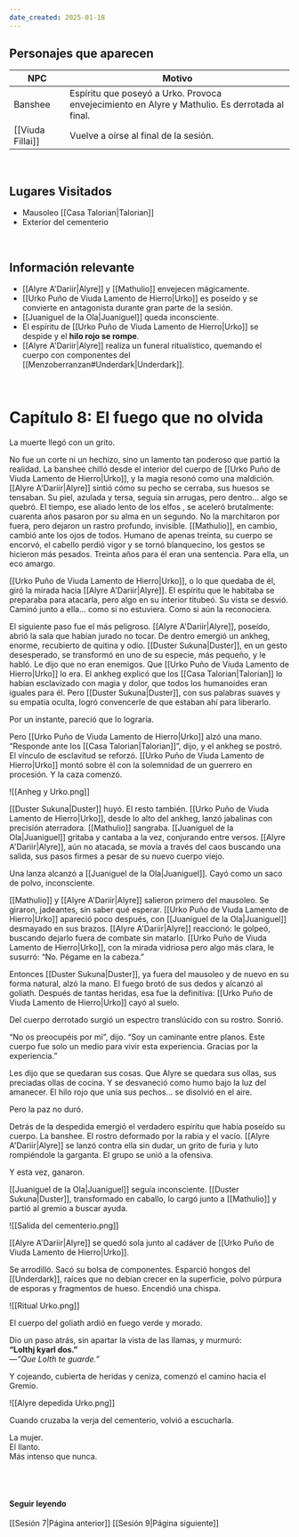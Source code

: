 ```yaml
---
date_created: 2025-01-18
---
```




## Personajes que aparecen

|   NPC   |                   Motivo                   | 
|---------|--------------------------------------------| 
| Banshee | Espíritu que poseyó a Urko. Provoca envejecimiento en Alyre y Mathulio. Es derrotada al final.| 
| [[Viuda Fillai]] | Vuelve a oírse al final de la sesión.|

<br>

## Lugares Visitados
- Mausoleo [[Casa Talorian|Talorian]]
- Exterior del cementerio

<br>

## Información relevante
- [[Alyre A'Dariir|Alyre]] y [[Mathulio]] envejecen mágicamente.
- [[Urko Puño de Viuda Lamento de Hierro|Urko]] es poseído y se convierte en antagonista durante gran parte de la sesión.
- [[Juaniguel de la Ola|Juaniguel]] queda inconsciente.
- El espíritu de [[Urko Puño de Viuda Lamento de Hierro|Urko]] se despide y el **hilo rojo se rompe**.
- [[Alyre A'Dariir|Alyre]] realiza un funeral ritualístico, quemando el cuerpo con componentes del [[Menzoberranzan#Underdark|Underdark]].

<br>

# Capítulo  8: El fuego que no olvida

La muerte llegó con un grito.

No fue un corte ni un hechizo, sino un lamento tan poderoso que partió la realidad. La banshee chilló desde el interior del cuerpo de [[Urko Puño de Viuda Lamento de Hierro|Urko]], y la magia resonó como una maldición. [[Alyre A'Dariir|Alyre]] sintió cómo su pecho se cerraba, sus huesos se tensaban. Su piel, azulada y tersa, seguía sin arrugas, pero dentro… algo se quebró. El tiempo, ese aliado lento de los elfos , se aceleró brutalmente: cuarenta años pasaron por su alma en un segundo. No la marchitaron por fuera, pero dejaron un rastro profundo, invisible. [[Mathulio]], en cambio, cambió ante los ojos de todos. Humano de apenas treinta, su cuerpo se encorvó, el cabello perdió vigor y se tornó blanquecino, los gestos se hicieron más pesados. Treinta años para él eran una sentencia. Para ella, un eco amargo.

[[Urko Puño de Viuda Lamento de Hierro|Urko]], o lo que quedaba de él, giró la mirada hacia [[Alyre A'Dariir|Alyre]]. El espíritu que le habitaba se preparaba para atacarla, pero algo en su interior titubeó. Su vista se desvió. Caminó junto a ella… como si no estuviera. Como si aún la reconociera.

El siguiente paso fue el más peligroso. [[Alyre A'Dariir|Alyre]], poseído, abrió la sala que habían jurado no tocar. De dentro emergió un ankheg, enorme, recubierto de quitina y odio. [[Duster Sukuna|Duster]], en un gesto desesperado, se transformó en uno de su especie, más pequeño, y le habló. Le dijo que no eran enemigos. Que [[Urko Puño de Viuda Lamento de Hierro|Urko]] lo era. El ankheg explicó que los [[Casa Talorian|Talorian]] lo habían esclavizado con magia y dolor, que todos los humanoides eran iguales para él. Pero [[Duster Sukuna|Duster]], con sus palabras suaves y su empatía oculta, logró convencerle de que estaban ahí para liberarlo.

Por un instante, pareció que lo lograría.

Pero [[Urko Puño de Viuda Lamento de Hierro|Urko]] alzó una mano. “Responde ante los [[Casa Talorian|Talorian]]”, dijo, y el ankheg se postró. El vínculo de esclavitud se reforzó. [[Urko Puño de Viuda Lamento de Hierro|Urko]] montó sobre él con la solemnidad de un guerrero en procesión. Y la caza comenzó.

![[Anheg y Urko.png]]

[[Duster Sukuna|Duster]] huyó. El resto también. [[Urko Puño de Viuda Lamento de Hierro|Urko]], desde lo alto del ankheg, lanzó jabalinas con precisión aterradora. [[Mathulio]] sangraba. [[Juaniguel de la Ola|Juaniguel]] gritaba y cantaba a la vez, conjurando entre versos. [[Alyre A'Dariir|Alyre]], aún no atacada, se movía a través del caos buscando una salida, sus pasos firmes a pesar de su nuevo cuerpo viejo.

Una lanza alcanzó a [[Juaniguel de la Ola|Juaniguel]]. Cayó como un saco de polvo, inconsciente.

[[Mathulio]] y [[Alyre A'Dariir|Alyre]] salieron primero del mausoleo. Se giraron, jadeantes, sin saber qué esperar. [[Urko Puño de Viuda Lamento de Hierro|Urko]] apareció poco después, con [[Juaniguel de la Ola|Juaniguel]] desmayado en sus brazos. [[Alyre A'Dariir|Alyre]] reaccionó: le golpeó, buscando dejarlo fuera de combate sin matarlo. [[Urko Puño de Viuda Lamento de Hierro|Urko]], con la mirada vidriosa pero algo más clara, le susurró: “No. Pégame en la cabeza.”

Entonces [[Duster Sukuna|Duster]], ya fuera del mausoleo y de nuevo en su forma natural, alzó la mano. El fuego brotó de sus dedos y alcanzó al goliath. Después de tantas heridas, esa fue la definitiva: [[Urko Puño de Viuda Lamento de Hierro|Urko]] cayó al suelo.

Del cuerpo derrotado surgió un espectro translúcido con su rostro. Sonrió.

“No os preocupéis por mí”, dijo. “Soy un caminante entre planos. Este cuerpo fue solo un medio para vivir esta experiencia. Gracias por la experiencia.”

Les dijo que se quedaran sus cosas. Que Alyre se quedara sus ollas, sus preciadas ollas de cocina. Y se desvaneció como humo bajo la luz del amanecer. El hilo rojo que unía sus pechos... se disolvió en el aire.

Pero la paz no duró.

Detrás de la despedida emergió el verdadero espíritu que había poseído su cuerpo. La banshee. El rostro deformado por la rabia y el vacío. [[Alyre A'Dariir|Alyre]] se lanzó contra ella sin dudar, un grito de furia y luto rompiéndole la garganta. El grupo se unió a la ofensiva.

Y esta vez, ganaron.

[[Juaniguel de la Ola|Juaniguel]] seguía inconsciente. [[Duster Sukuna|Duster]], transformado en caballo, lo cargó junto a [[Mathulio]] y partió al gremio a buscar ayuda.

![[Salida del cementerio.png]]

[[Alyre A'Dariir|Alyre]] se quedó sola junto al cadáver de [[Urko Puño de Viuda Lamento de Hierro|Urko]].

Se arrodilló. Sacó su bolsa de componentes. Esparció hongos del [[Underdark]], raíces que no debían crecer en la superficie, polvo púrpura de esporas y fragmentos de hueso. Encendió una chispa.

![[Ritual Urko.png]]

El cuerpo del goliath ardió en fuego verde y morado.

Dio un paso atrás, sin apartar la vista de las llamas, y murmuró:  
**“Lolthj kyarl dos.”**  
—_“Que Lolth te guarde.”_

Y cojeando, cubierta de heridas y ceniza, comenzó el camino hacia el Gremio.

![[Alyre depedida Urko.png]]

Cuando cruzaba la verja del cementerio, volvió a escucharla.

La mujer.  
El llanto.  
Más intenso que nunca.



<br>

<br>

#### Seguir leyendo

[[Sesión 7|Página anterior]]
[[Sesión 9|Página siguiente]]

